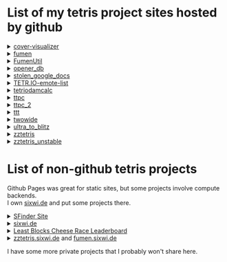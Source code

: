 # List of my tetris project sites hosted by github

<details>
<summary><a href="/cover-visualizer">cover-visualizer</a></summary>

Tool for visualizing - in the form of queue lookup - results of [sfinder](https://github.com/knewjade/solution-finder)-generated cover.csv files. Homepage has a short demo with a few pre-included files and option to upload custom file. I've also used it to make custom opener guides (e.g. [Tsar Cannon](https://swng.github.io/cover-visualizer/tsar_cannon/) and [Flattop LST](https://swng.github.io/cover-visualizer/flattop_lst/)) and setup "solvers" (lookup tables) (e.g. [an advanced DPC page](https://swng.github.io/cover-visualizer/dpc_4/)). Find more [at the repository](https://github.com/swng/cover-visualizer) - each page is in its own folder.

</details>
<details>
<summary><a href="/fumen">fumen</a></summary>

Taken from [the original fumen](https://fumen.zui.jp/) for drawing tetris diagrams and rehosted at [fumen.sixwi.de](https://fumen.sixwi.de/) - I've added some QOL features: Grey Out button, Mirror Page button, made dumpstep an editable variable in LocalStorage for more controllable List Views, and made the useful addons load by default ("english.js|onclose.js|greyout.js|mirror.js|listing.js|frame.js|pfcode.js")

</details>
<details>
<summary><a href="/FumenUtil">FumenUtil</a></summary>

This is a tool for manipulating fumen codes with specialized tools. Pretty useful when doing research with sfinder with fumen tools. Too much to describe in-depth within a short summary blurb... Note that [Hsterts](https://github.com/hsterts) has forked FumenUtil into [Fumenities](https://hsterts.github.io/Fumenities/) - it looks nicer and has some improvements and added features. There's still 3 or 4 small things I prefer about my original page though...

</details>
<details>
<summary><a href="/opener_db">opener_db</a></summary>

A vast library of tetris openers documented and curated by Eyevy and transformed into a searchable database by me.

</details>
<details>
<summary><a href="/stolen_google_docs">stolen_google_docs</a></summary>

This was an effort to host google-docs guides on github. I don't enjoy the experience of reading google docs - the page is sluggish and bulky with google analytics tracking js and an edit UI that viewers don't need, there's a blinding light-mode sidebar you can't get rid of, the URL is fully human-unreadable and unSEO-indexable and unsearchable...

</details>
<details>
<summary><a href="/TETR.IO-emote-list">TETR.IO-emote-list</a></summary>

Zudo's tetrio-emote-list. Zudo decided to quit from the community and take down all his projects with him so I preserved this. Turns out his quitting ended up lasting like a week...

</details>
<details>
<summary><a href="/tetriodamcalc">tetriodamcalc</a></summary>

This is a tool for calculating damage done in tetrio vs S1. And [the S2 Tetra League dam calc page](https://swng.github.io/tetriodamcalc/s2/)

</details>
<details>
<summary><a href="/ttpc">ttpc</a></summary>

Hosted the english translated ttpc tutorial (found in [four.lol PCO page references](https://four.lol/perfect-clears/opener#see-also--references)) for learning PCO solutions by category. This was a godsend when I was learning PCO.

</details>
<details>
<summary><a href="/ttpc_2">ttpc_2</a></summary>

TTPC but with some QOL changes, faster handling, 180 added, ye

</details>
<details>
<summary><a href="/ttt">ttt</a></summary>

Tetris Trainer Tres-Bien - translated to English. Teaches a bunch of useful midgame T-Spin tech, and some useful SRS spins.

</details>
<details>
<summary><a href="/twowide">twowide</a></summary>

Twowide puzzle site, originally set up by garbo and nukeexplotions, now maintained by me. Rush mode is defunct now, without a backend server since github pages is just static. Play on [sixwi.de](https://sixwi.de/) or [twowi.de](https://twowi.de/) !!! (Actually has backend server. Puzzles there are actively being maintained and updated and new puzzles and features are being added).

</details>
<details>
<summary><a href="/ultra_to_blitz">ultra_to_blitz</a></summary>

Ultra and Blitz are both similar 2 minute game modes where you try to score the most points. But with the blitz level system obfuscating the numbers, how do scores in each mode translate to one another? Use this tool to see how your ultra run would score in blitz.  
    (blitz->ultra converter provided as well but is now defunct since osk changed replay format, I haven't updated it since)

</details>
<details>
<summary><a href="/zztetris">zztetris</a></summary>

a tetris client that starts with ZZ so you can type "ZZ" into your address bar and have it autocomplete. Hosted at [zztetris.sixwi.de](https://zztetris.sixwi.de/)  
    Actively maintained practice tool.

</details>
<details>
<summary><a href="/zztetris_unstable">zztetris_unstable</a></summary>

um I used this as a fork to test random features. I think the current version showcases "originality" buckets that were present as hidden values in tetrio's 5m blast event.
</details>

# List of non-github tetris projects

Github Pages was great for static sites, but some projects involve compute backends.  
I own [sixwi.de](https://sixwi.de/) and put some projects there.

<details>
<summary><a href="https://sfinder.sixwi.de/">SFinder Site</a></summary>

Web tool for using sfinder. Includes board drawing UI some simple input fields, and a button to call the backend sfinder API. Results are visually renders if applicable. Actively being developed. Most commands are PC related. May add more command types in the future.  
Also available as a discord bot (with more commands). Discord bot is a group project. Best place to get started using the bot might be [the PC Gang discord server](https://discord.gg/HQ3aJM7TJw).

</details>

<details>
<summary><a href="https://sixwi.de/">sixwi.de</a></summary>

This is where I'm actively developing the original twowi.de puzle project. Lots of challenging T-Spin puzzles to play here. Compete on the leaderboard! New puzzles are being actively worked on.

</details>

<details>
<summary><a href="https://cheese.sixwi.de/">Least Blocks Cheese Race Leaderboard</a></summary>

Originally written by freyhoe, I'm hosting this leaderboard now. Downstacking cheese efficiently is a skill we find valuable, but jstris only has a time-based leaderboard! So we have this third-party resource to track least-blocks as a leaderboard. orz is cool

</details>

<details>
<summary><a href="https://zztetris.sixwi.de/">zztetris.sixwi.de</a> and <a href="https://fumen.sixwi.de/">fumen.sixwi.de</a></summary>

These are open source on github, but I have them here for the convenient URLs.  
- [zztetris.sixwi.de](https://zztetris.sixwi.de/)  
- [fumen.sixwi.de](https://fumen.sixwi.de/)

</details>


I have some more private projects that I probably won't share here.